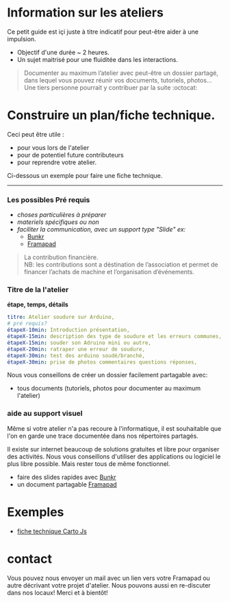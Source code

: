 # Information sur les ateliers
Ce petit guide est içi juste à titre indicatif pour peut-être aider à une impulsion.

* Objectif d'une durée ~ 2 heures.
* Un sujet maitrisé pour une fluiditée dans les interactions.

>Documenter au maximum l’atelier avec peut-être un dossier partagé, dans lequel vous pouvez réunir vos documents, tutoriels, photos... Une tiers personne pourrait y contribuer par la suite :octocat:

# Construire un plan/fiche technique.
Ceci peut être utile :

* pour vous lors de l'atelier
* pour de potentiel future contributeurs
* pour reprendre votre atelier.

Ci-dessous un exemple pour faire une fiche technique.

---

### Les possibles Pré requis

* *choses particulières à préparer*
* *materiels spécifiques ou non*
* *faciliter la communication, avec un support type "Slide" ex:*
	- [Bunkr](https://bunkrapp.com/)
	- [Framapad](https://framapad.org/)

>La contribution financière.  
>NB: les contributions sont a déstination de l’association et permet de financer l’achats de machine et l’organisation d’événements.

### Titre de la l'atelier


**étape, temps, détails**

```yaml
titre: Atelier soudure sur Arduino,
# pré requis?
étapeX-10min: Introduction présentation,
étapeX-15min: description des type de soudure et les erreurs communes,
étapeX-15min: souder son Adruino mini ou autre,
étapeX-20min: ratraper une erreur de soudure,
étapeX-30min: test des arduino soudé/branché,
étapeX-30min: prise de photos commentaires questions réponses,
```

Nous vous conseillons de créer un dossier facilement partagable avec:

* tous documents (tutoriels, photos pour documenter au maximum l'atelier)


### aide au support visuel
Même si votre atelier n'a pas recoure à l'informatique, il est souhaitable que l'on en garde une trace documentée dans nos répertoires partagés.

Il existe sur internet beaucoup de solutions gratuites et libre pour organiser des activités. Nous vous conseillons d'utiliser des applications ou logiciel le plus libre possible. Mais rester tous de même fonctionnel.

* faire des slides rapides avec [Bunkr](https://bunkrapp.com/)
* un document partagable [Framapad](https://framapad.org/)

# Exemples

* [fiche technique Carto Js](https://github.com/LPFP/CartoJs/blob/master/1simpleLeaflet/TUTO.md)


# contact
Vous pouvez nous envoyer un mail avec un lien vers votre Framapad ou autre décrivant votre projet d'atelier. Nous pouvons aussi en re-discuter dans nos locaux! Merci et à bientôt!

